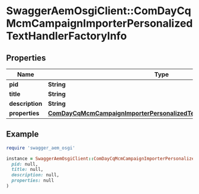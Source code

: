 # SwaggerAemOsgiClient::ComDayCqMcmCampaignImporterPersonalizedTextHandlerFactoryInfo

## Properties

| Name | Type | Description | Notes |
| ---- | ---- | ----------- | ----- |
| **pid** | **String** |  | [optional] |
| **title** | **String** |  | [optional] |
| **description** | **String** |  | [optional] |
| **properties** | [**ComDayCqMcmCampaignImporterPersonalizedTextHandlerFactoryProperties**](ComDayCqMcmCampaignImporterPersonalizedTextHandlerFactoryProperties.md) |  | [optional] |

## Example

```ruby
require 'swagger_aem_osgi'

instance = SwaggerAemOsgiClient::ComDayCqMcmCampaignImporterPersonalizedTextHandlerFactoryInfo.new(
  pid: null,
  title: null,
  description: null,
  properties: null
)
```

